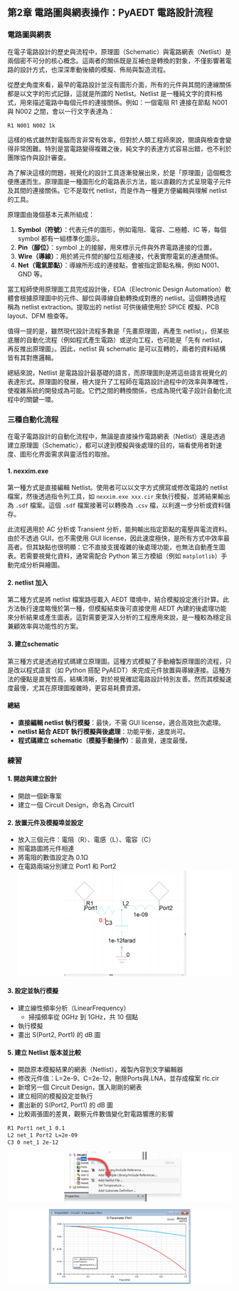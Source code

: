 第2章 電路圖與網表操作：PyAEDT 電路設計流程
---

### 電路圖與網表
在電子電路設計的歷史與流程中，原理圖（Schematic）與電路網表（Netlist）是兩個密不可分的核心概念。這兩者的關係既是互補也是轉換的對象，不僅影響著電路的設計方式，也深深牽動後續的模擬、佈局與製造流程。

從歷史角度來看，最早的電路設計並沒有圖形介面，所有的元件與其間的連線關係都是以文字的形式記錄，這就是所謂的 Netlist。Netlist 是一種純文字的資料格式，用來描述電路中每個元件的連接關係。例如：一個電阻 R1 連接在節點 N001 與 N002 之間，會以一行文字表達為：

```
R1 N001 N002 1k
```

這樣的格式雖然對電腦而言非常有效率，但對於人類工程師來說，閱讀與檢查會變得非常困難。特別是當電路變得複雜之後，純文字的表達方式容易出錯，也不利於團隊協作與設計審查。

為了解決這樣的問題，視覺化的設計工具逐漸發展出來，於是「原理圖」這個概念便應運而生。原理圖是一種圖形化的電路表示方法，能以直觀的方式呈現電子元件及其間的連接關係。它不是取代 netlist，而是作為一種更方便編輯與理解 netlist 的工具。

原理圖由幾個基本元素所組成：

1. **Symbol（符號）**：代表元件的圖形，例如電阻、電容、二極體、IC 等，每個 symbol 都有一組標準化圖示。
2. **Pin（腳位）**：symbol 上的接腳，用來標示元件與外界電路連接的位置。
3. **Wire（導線）**：用於將元件間的腳位互相連接，代表實際電氣的連通關係。
4. **Net（電氣節點）**：導線所形成的連接點，會被指定節點名稱，例如 N001、GND 等。

當工程師使用原理圖工具完成設計後，EDA（Electronic Design Automation）軟體會根據原理圖中的元件、腳位與導線自動轉換成對應的 netlist。這個轉換過程稱為 netlist extraction。提取出的 netlist 可供後續使用於 SPICE 模擬、PCB layout、DFM 檢查等。

值得一提的是，雖然現代設計流程多數是「先畫原理圖，再產生 netlist」，但某些底層的自動化流程（例如程式產生電路）或逆向工程，也可能是「先有 netlist，再反推出原理圖」。因此，netlist 與 schematic 是可以互轉的，兩者的資料結構皆有其對應邏輯。

總結來說，Netlist 是電路設計最基礎的語言，而原理圖則是將這些語言視覺化的表達形式。原理圖的發展，極大提升了工程師在電路設計過程中的效率與準確性，使複雜系統的開發成為可能。它們之間的轉換關係，也成為現代電子設計自動化流程中的關鍵一環。

### 三種自動化流程

在電子電路設計的自動化流程中，無論是直接操作電路網表（Netlist）還是透過建立原理圖（Schematic），都可以達到模擬與後處理的目的，端看使用者對速度、圖形化界面需求與靈活性的取捨。

#### 1. nexxim.exe
第一種方式是直接編輯 Netlist。使用者可以以文字方式撰寫或修改電路的 netlist 檔案，然後透過指令列工具，如 `nexxim.exe xxx.cir` 來執行模擬，並將結果輸出為 `.sdf` 檔案。這個 `.sdf` 檔案接著可以轉換為 `.csv` 檔，以利進一步分析或資料儲存。

此流程適用於 AC 分析或 Transient 分析，能夠輸出指定節點的電壓與電流資料。由於不透過 GUI，也不需使用 GUI license，因此速度極快，是所有方式中效率最高者。但其缺點也很明顯：它不直接支援複雜的後處理功能，也無法自動產生圖表。若需要視覺化資料，通常需配合 Python 第三方模組（例如 `matplotlib`）手動完成分析與繪圖。

#### 2. netlist 加入
第二種方式是將 netlist 檔案路徑載入 AEDT 環境中，結合模擬設定進行計算。此方法執行速度略慢於第一種，但模擬結束後可直接使用 AEDT 內建的後處理功能來分析結果或產生圖表。這對需要更深入分析的工程應用來說，是一種較為穩定且兼顧效率與功能性的方案。

#### 3. 建立schematic
第三種方式是透過程式碼建立原理圖。這種方式模擬了手動繪製原理圖的流程，只是改以程式語言（如 Python 搭配 PyAEDT）來完成元件放置與導線連接。這種方法的優點是直覺性高，結構清晰，對於視覺確認電路設計特別友善。然而其模擬速度最慢，尤其在原理圖複雜時，更容易耗費資源。


#### 總結

- **直接編輯 netlist 執行模擬**：最快，不需 GUI license，適合高效批次處理。
- **netlist 結合 AEDT 執行模擬與後處理**：功能平衡，速度尚可。
- **程式碼建立 schematic（模擬手動操作）**：最直覺，速度最慢。

### 練習

#### 1. 開啟與建立設計
- 開啟一個新專案
- 建立一個 Circuit Design，命名為 Circuit1

#### 2. 放置元件及模擬埠並設定
- 放入三個元件：電阻（R）、電感（L）、電容（C）
- 照電路圖將元件相連
- 將電阻的數值設定為 0.1Ω
- 在電路兩端分別建立 Port1 和 Port2
![2025-03-29_13-12-30](/assets/2025-03-29_13-12-30.png)

#### 3. 設定並執行模擬
- 建立線性頻率分析（LinearFrequency）
  - 掃描頻率從 0GHz 到 1GHz，共 10 個點
- 執行模擬
- 畫出 S(Port2, Port1) 的 dB 圖

#### 5. 建立 Netlist 版本並比較
- 開啟原本模擬結果的網表（Netlist），複製內容到文字編輯器
- 修改元件值：L=2e-9、C=2e-12，刪除Ports與.LNA，並存成檔案 rlc.cir
- 新增另一個 Circuit Design，匯入剛剛的網表
- 建立相同的模擬設定並執行
- 畫出新的 S(Port2, Port1) 的 dB 圖
- 比較兩張圖的差異，觀察元件數值變化對電路響應的影響

```netlist
R1 Port1 net_1 0.1 
L2 net_1 Port2 L=2e-09
C3 0 net_1 2e-12
```

![2025-03-29_13-17-15](/assets/2025-03-29_13-17-15.png)

![2025-03-29_13-20-31](/assets/2025-03-29_13-20-31.png)

